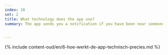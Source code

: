 ```yaml
---
index: 10
set: 2
title: What technology does the app use?
summary: The app sends you a notification if you have been near someone who has tested positive for coronavirus, if you were near them for a longer period

 
---
```

{% include content-oud/en/6-hoe-werkt-de-app-technisch-precies.md %}
